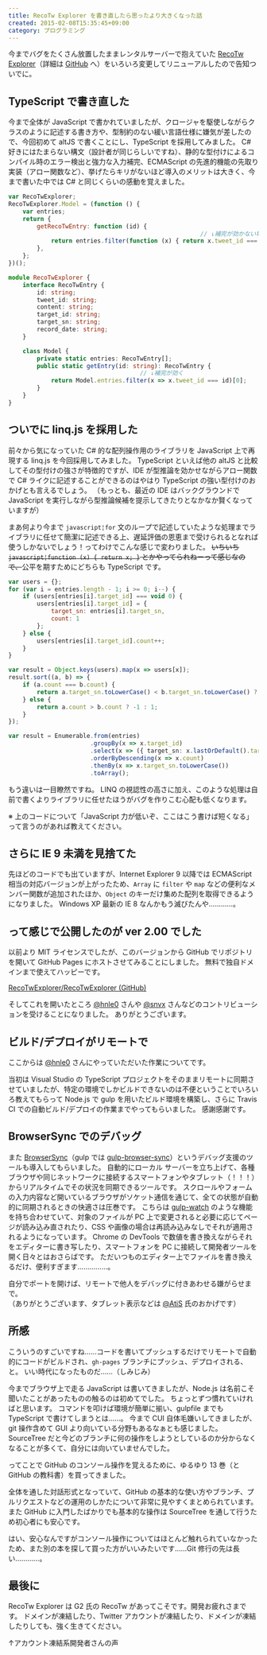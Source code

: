 ```yaml
---
title: RecoTw Explorer を書き直したら思ったより大きくなった話
created: 2015-02-08T15:35:45+09:00
category: プログラミング
---
```

今までバグをたくさん放置したままレンタルサーバーで抱えていた [RecoTw Explorer](https://recotw.chitoku.jp/)（詳細は [GitHub](https://github.com/RecoTwExplorer/RecoTwExplorer) へ）をいろいろ変更してリニューアルしたので告知ついでに。

## TypeScript で書き直した

今まで全体が JavaScript で書かれていましたが、クロージャを駆使しながらクラスのように記述する書き方や、型制約のない緩い言語仕様に嫌気が差したので、今回初めて altJS で書くことにし、TypeScript を採用してみました。
C# 好きにはたまらない構文（設計者が同じらしいですね）、静的な型付けによるコンパイル時のエラー検出と強力な入力補完、ECMAScript の先進的機能の先取り実装（アロー関数など）、挙げたらキリがないほど導入のメリットは大きく、今まで書いた中では C# と同じくらいの感動を覚えました。

<!-- more -->

```javascript
var RecoTwExplorer;
RecoTwExplorer.Model = (function () {
    var entries;
    return {
        getRecoTwEntry: function (id) {
                                                      // ↓補完が効かない場合が多い
            return entries.filter(function (x) { return x.tweet_id === id; })[0];
        },
    };
})();
```

```typescript
module RecoTwExplorer {
    interface RecoTwEntry {
        id: string;
        tweet_id: string;
        content: string;
        target_id: string;
        target_sn: string;
        record_date: string;
    }

    class Model {
        private static entries: RecoTwEntry[];
        public static getEntry(id: string): RecoTwEntry {
                                     // ↓補完が効く
            return Model.entries.filter(x => x.tweet_id === id)[0];
        }
    }
}
```

## ついでに linq.js を採用した

前々から気になっていた C# 的な配列操作用のライブラリを JavaScript 上で再現する linq.js を今回採用してみました。
TypeScript といえば他の altJS と比較してその型付けの強さが特徴的ですが、IDE が型推論を効かせながらアロー関数で C# ライクに記述することができるのはやはり TypeScript の強い型付けのおかげとも言えるでしょう。
（もっとも、最近の IDE はバックグラウンドで JavaScript を実行しながら型推論候補を提示してきたりとなかなか賢くなっていますが）

まあ何より今まで `javascript¦for` 文のループで記述していたような処理までライブラリに任せて簡潔に記述できる上、遅延評価の恩恵まで受けられるとなれば使うしかないでしょう！ってわけでこんな感じで変わりました。
~~いちいち `javascript¦function (x) { return x; }` とかやってられねーって感じなので、~~公平を期すためにどちらも TypeScript です。

```javascript
var users = {};
for (var i = entries.length - 1; i >= 0; i--) {
    if (users[entries[i].target_id] === void 0) {
        users[entries[i].target_id] = {
            target_sn: entries[i].target_sn,
            count: 1
        };
    } else {
        users[entries[i].target_id].count++;
    }
}

var result = Object.keys(users).map(x => users[x]);
result.sort((a, b) => {
    if (a.count === b.count) {
        return a.target_sn.toLowerCase() < b.target_sn.toLowerCase() ? -1 : 1;
    } else {
        return a.count > b.count ? -1 : 1;
    }
});
```

```typescript
var result = Enumerable.from(entries)
                       .groupBy(x => x.target_id)
                       .select(x => ({ target_sn: x.lastOrDefault().target_sn, count: x.count() }))
                       .orderByDescending(x => x.count)
                       .thenBy(x => x.target_sn.toLowerCase())
                       .toArray();
```

もう違いは一目瞭然ですね。
LINQ の視認性の高さに加え、このような処理は自前で書くよりライブラリに任せたほうがバグを作りこむ心配も低くなります。

※ 上のコードについて「JavaScript 力が低いぞ、ここはこう書けば短くなる」って言うのがあれば教えてください。

## さらに IE 9 未満を見捨てた

先ほどのコードでも出ていますが、Internet Explorer 9 以降では ECMAScript 相当の対応バージョンが上がったため、`Array` に `filter` や `map` などの便利なメンバー関数が追加されたほか、`Object` のキーだけ集めた配列を取得できるようになりました。
Windows XP 最新の IE 8 なんかもう滅びたんや…………。

## って感じで公開したのが ver 2.00 でした

以前より MIT ライセンスでしたが、このバージョンから GitHub でリポジトリを開いて GitHub Pages にホストさせてみることにしました。
無料で独自ドメインまで使えてハッピーです。

[RecoTwExplorer/RecoTwExplorer (GitHub)](https://github.com/RecoTwExplorer/RecoTwExplorer)

そしてこれを開いたところ [@hnle0](https://twitter.com/hnle0) さんや [@snvx](https://twitter.com/snvx_) さんなどのコントリビューションを受けることになりました。
ありがとうございます。

## ビルド/デプロイがリモートで

ここからは [@hnle0](https://twitter.com/hnle0) さんにやっていただいた作業についてです。

当初は Visual Studio の TypeScript プロジェクトをそのままリモートに同期させていましたが、特定の環境でしかビルドできないのは不便ということでいろいろ教えてもらって Node.js で gulp を用いたビルド環境を構築し、さらに Travis CI での自動ビルド/デプロイの作業までやってもらいました。
感謝感謝です。

## BrowserSync でのデバッグ

また [BrowserSync](https://www.browsersync.io/)（gulp では [gulp-browser-sync](https://www.browsersync.io/docs/gulp/)）というデバッグ支援のツールも導入してもらいました。
自動的にローカル サーバーを立ち上げて、各種ブラウザや同じネットワークに接続するスマートフォンやタブレット（！！！）からリアルタイムでその状況を同期できるツールです。
スクロールやフォームの入力内容など開いているブラウザがソケット通信を通じて、全ての状態が自動的に同期されるときの快適さは圧巻です。
こちらは [gulp-watch](https://github.com/floatdrop/gulp-watch) のような機能を持ち合わせていて、対象のファイルが PC 上で変更されると必要に応じてページが読み込み直されたり、CSS や画像の場合は再読み込みなしでそれが適用されるようになっています。
Chrome の DevTools で数値を書き換えながらそれをエディターに書き写したり、スマートフォンを PC に接続して開発者ツールを開く日々とはおさらばです。
ただいつものエディター上でファイルを書き換えるだけ、便利すぎます……………。

自分でポートを開けば、リモートで他人をデバッグに付きあわせる嫌がらせまで。  
（ありがとうございます、タブレット表示などは [@AtiS](https://twitter.com/AtiS) 氏のおかげです）

## 所感

こういうのすごいですね……コードを書いてプッシュするだけでリモートで自動的にコードがビルドされ、`gh-pages` ブランチにプッシュ、デプロイされる、と。
いい時代になったものだ……（しみじみ）

今までブラウザ上で走る JavaScript は書いてきましたが、Node.js は名前こそ聞いたことがあったものの触るのは初めてでした。
ちょっとずつ慣れていければと思います。
コマンドを叩けば環境が簡単に揃い、gulpfile までも TypeScript で書けてしまうとは……。
今まで CUI 自体毛嫌いしてきましたが、git 操作含めて GUI より向いている分野もあるなぁとも感じました。
SourceTree だと今どのブランチに何の操作をしようとしているのか分からなくなることが多くて、自分には向いていませんでした。

ってことで GitHub のコンソール操作を覚えるために、ゆるゆり 13 巻（と GitHub の教科書）を買ってきました。

<twitter-tweet id="562917301310484482"></twitter-tweet>

全体を通した対話形式となっていて、GitHub の基本的な使い方やブランチ、プルリクエストなどの運用のしかたについて非常に見やすくまとめられています。
また GitHub に入門したばかりでも基本的な操作は SourceTree を通して行うため初心者にも安心です。

はい、安心なんですがコンソール操作についてはほとんど触れられていなかったため、また別の本を探して買った方がいいみたいです……Git 修行の先は長い…………。

## 最後に

RecoTw Explorer は G2 氏の RecoTw があってこそです。開発お疲れさまです。
ドメインが凍結したり、Twitter アカウントが凍結したり、ドメインが凍結したりしても、強く生きてください。

<twitter-tweet id="562393891152752640"></twitter-tweet>

↑アカウント凍結系開発者さんの声
